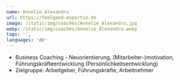 ```yaml
---
name: Annelie Alexandru
url: https://feelgood-expertin.de
image: /static/img/coaches/Annelie_Alexandru.jpg
webp: /static/img/coaches/Annelie_Alexandru.webp
tags: '',
languages: 'de'
---
```


<ul><li>Business Coaching - Neuorientierung, (Mitarbeiter-)motivation, Führungskräfteentwicklung (Persönlichkeitsentwicklung)</li><li>Zielgruppe: Arbeitgeber, Führungskräfte, Arbeitnehmer</li></ul>